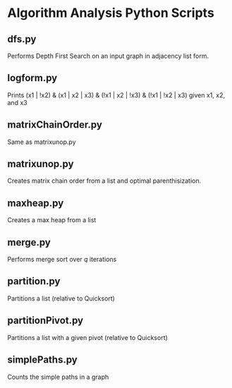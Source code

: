 # Algorithm Analysis Python Scripts

## dfs<span>.</span>py

Performs Depth First Search on an input graph in adjacency list form.

## logform<span>.</span>py

Prints (x1 | !x2) & (x1 | x2 | x3) & (!x1 | x2 | !x3) & (!x1 | !x2 | x3) given x1, x2, and x3

## matrixChainOrder<span>.</span>py

Same as matrixunop<span>.</span>py

## matrixunop<span>.</span>py

Creates matrix chain order from a list and optimal parenthisization.

## maxheap<span>.</span>py

Creates a max heap from a list

## merge<span>.</span>py

Performs merge sort over *q* iterations

## partition<span>.</span>py

Partitions a list (relative to Quicksort)

## partitionPivot<span>.</span>py

Partitions a list with a given pivot (relative to Quicksort)

## simplePaths<span>.</span>py

Counts the simple paths in a graph
